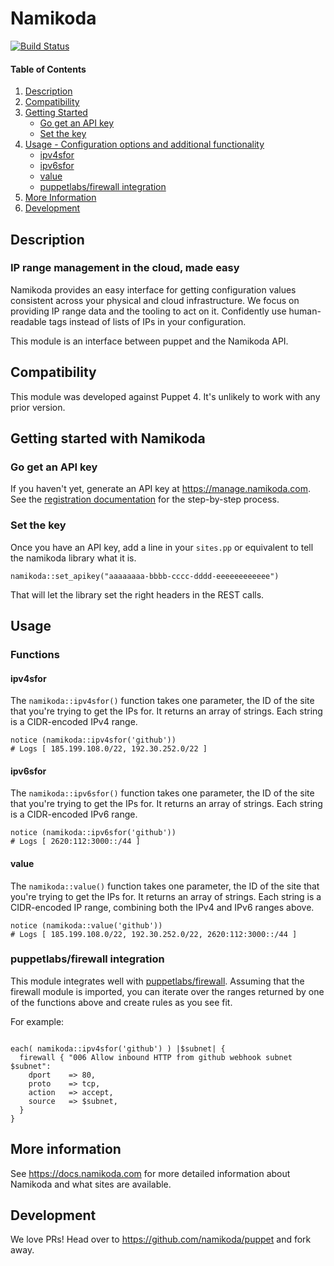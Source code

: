 # Namikoda
[![Build Status](https://travis-ci.org/namikoda/namikoda-puppet.png?branch=master)](https://travis-ci.org/namikoda/namikoda-puppet)

#### Table of Contents

1. [Description](#description)
1. [Compatibility](#compatibility)
1. [Getting Started](#getting-started-with-namikoda)
    * [Go get an API key](#go-get-an-api-key)
    * [Set the key](#set-the-key)
1. [Usage - Configuration options and additional functionality](#usage)
    * [ipv4sfor](#ipv4sfor)
    * [ipv6sfor](#ipv6sfor)
    * [value](#value)
    * [puppetlabs/firewall integration](#puppetlabsfirewall-integration)
1. [More Information](#more-information)
1. [Development](#development)

## Description

### IP range management in the cloud, made easy

Namikoda provides an easy interface for getting configuration values consistent across your physical and cloud infrastructure. We focus on providing IP range data and the tooling to act on it. Confidently use human-readable tags instead of lists of IPs in your configuration.

This module is an interface between puppet and the Namikoda API.

## Compatibility

This module was developed against Puppet 4.  It's unlikely to work with any prior version.

## Getting started with Namikoda

### Go get an API key

If you haven't yet, generate an API key at https://manage.namikoda.com.  See the [registration documentation](https://docs.namikoda.com/registration/index.html) for the step-by-step process.

### Set the key

Once you have an API key, add a line in your `sites.pp` or equivalent to tell the namikoda library what it is.

```puppet
namikoda::set_apikey("aaaaaaaa-bbbb-cccc-dddd-eeeeeeeeeeee")
```

That will let the library set the right headers in the REST calls.

## Usage

### Functions

#### ipv4sfor

The `namikoda::ipv4sfor()` function takes one parameter, the ID of the site that you're trying to get the IPs for.  It returns an array of strings.  Each string is a CIDR-encoded IPv4 range.

```puppet
notice (namikoda::ipv4sfor('github'))
# Logs [ 185.199.108.0/22, 192.30.252.0/22 ]
```

#### ipv6sfor

The `namikoda::ipv6sfor()` function takes one parameter, the ID of the site that you're trying to get the IPs for.  It returns an array of strings.  Each string is a CIDR-encoded IPv6 range.

```puppet
notice (namikoda::ipv6sfor('github'))
# Logs [ 2620:112:3000::/44 ]
```

#### value
The `namikoda::value()` function takes one parameter, the ID of the site that you're trying to get the IPs for.  It returns an array of strings.  Each string is a CIDR-encoded IP range, combining both the IPv4 and IPv6 ranges above.

```puppet
notice (namikoda::value('github'))
# Logs [ 185.199.108.0/22, 192.30.252.0/22, 2620:112:3000::/44 ]
```


### puppetlabs/firewall integration

This module integrates well with [puppetlabs/firewall](https://forge.puppet.com/puppetlabs/firewall).  Assuming that the firewall module is imported, you can iterate over the ranges returned by one of the functions above and create rules as you see fit.

For example:
```puppet

each( namikoda::ipv4sfor('github') ) |$subnet| {
  firewall { "006 Allow inbound HTTP from github webhook subnet $subnet":
    dport    => 80,
    proto    => tcp,
    action   => accept,
    source   => $subnet,
  }
}
```

## More information

See https://docs.namikoda.com for more detailed information about Namikoda and what sites are available.

## Development

We love PRs!  Head over to https://github.com/namikoda/puppet and fork away.

